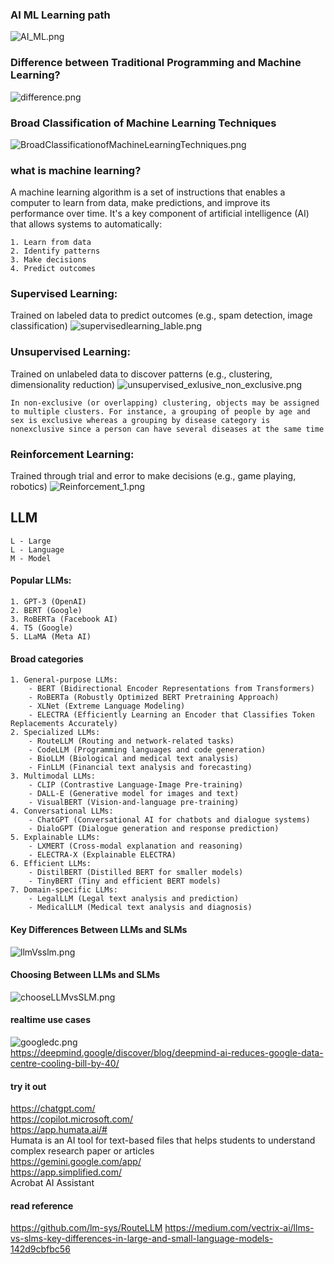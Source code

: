 ### AI ML Learning path
![AI_ML.png](images/AI_ML.png)


### Difference between Traditional Programming and Machine Learning?
![difference.png](images/difference.png)

### Broad Classification of Machine Learning Techniques
![BroadClassificationofMachineLearningTechniques.png](images/BroadClassificationofMachineLearningTechniques.png)
### what is machine learning?
A machine learning algorithm is a set of instructions that enables a computer to learn from data, make predictions, and improve its performance over time. It's a key component of artificial intelligence (AI) that allows systems to automatically:

    1. Learn from data
    2. Identify patterns
    3. Make decisions
    4. Predict outcomes



### Supervised Learning:
Trained on labeled data to predict outcomes (e.g., spam detection, image classification)
![supervisedlearning_lable.png](images/supervisedlearning_lable.png)


### Unsupervised Learning: 
Trained on unlabeled data to discover patterns (e.g., clustering, dimensionality reduction)
![unsupervised_exlusive_non_exclusive.png](images/unsupervised_exlusive_non_exclusive.png)

`In non-exclusive (or overlapping) clustering, objects may be assigned to multiple clusters. For instance, a grouping of people by age and sex is exclusive whereas a grouping by disease category is nonexclusive since a person can have several diseases at the same time`

### Reinforcement Learning: 
Trained through trial and error to make decisions (e.g., game playing, robotics)
![Reinforcement_1.png](images/Reinforcement_1.png)


## LLM

    L - Large
    L - Language
    M - Model

#### Popular LLMs:

    1. GPT-3 (OpenAI)
    2. BERT (Google)
    3. RoBERTa (Facebook AI)
    4. T5 (Google)
    5. LLaMA (Meta AI)

#### Broad categories 

    1. General-purpose LLMs:
        - BERT (Bidirectional Encoder Representations from Transformers)
        - RoBERTa (Robustly Optimized BERT Pretraining Approach)
        - XLNet (Extreme Language Modeling)
        - ELECTRA (Efficiently Learning an Encoder that Classifies Token Replacements Accurately)
    2. Specialized LLMs:
        - RouteLLM (Routing and network-related tasks)
        - CodeLLM (Programming languages and code generation)
        - BioLLM (Biological and medical text analysis)
        - FinLLM (Financial text analysis and forecasting)
    3. Multimodal LLMs:
        - CLIP (Contrastive Language-Image Pre-training)
        - DALL-E (Generative model for images and text)
        - VisualBERT (Vision-and-language pre-training)
    4. Conversational LLMs:
        - ChatGPT (Conversational AI for chatbots and dialogue systems)
        - DialoGPT (Dialogue generation and response prediction)
    5. Explainable LLMs:
        - LXMERT (Cross-modal explanation and reasoning)
        - ELECTRA-X (Explainable ELECTRA)
    6. Efficient LLMs:
        - DistilBERT (Distilled BERT for smaller models)
        - TinyBERT (Tiny and efficient BERT models)
    7. Domain-specific LLMs:
        - LegalLLM (Legal text analysis and prediction)
        - MedicalLLM (Medical text analysis and diagnosis)

#### Key Differences Between LLMs and SLMs
![llmVsslm.png](images/llmVsslm.png)

#### Choosing Between LLMs and SLMs
![chooseLLMvsSLM.png](images/chooseLLMvsSLM.png)


#### realtime use cases
![googledc.png](images/googledc.png)</br>
https://deepmind.google/discover/blog/deepmind-ai-reduces-google-data-centre-cooling-bill-by-40/


#### try it out
https://chatgpt.com/</br>
https://copilot.microsoft.com/</br>
https://app.humata.ai/#</br>
Humata is an AI tool for text-based files that helps students to understand complex research paper or articles</br>
https://gemini.google.com/app/</br>
https://app.simplified.com/</br>
Acrobat AI Assistant</br>

#### read reference
https://github.com/lm-sys/RouteLLM
https://medium.com/vectrix-ai/llms-vs-slms-key-differences-in-large-and-small-language-models-142d9cbfbc56

